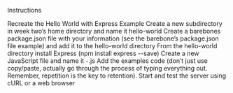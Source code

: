 Instructions

Recreate the Hello World with Express Example
Create a new subdirectory in week two’s home directory and name it hello-world
Create a barebones package.json file with your information (see the barebone’s package.json file example) and add it to the hello-world directory
From the hello-world directory install Express (npm install express --save)
Create a new JavaScript file and name it <yourLastName>-<assignmentName>.js
Add the examples code (don’t just use copy/paste, actually go through the process of typing everything out.  Remember, repetition is the key to retention).
Start and test the server using cURL or a web browser
